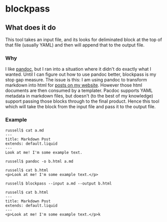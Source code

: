 # blockpass

## What does it do
This tool takes an input file, and its looks for deliminated block at the top of that file (usually YAML) and then will append that to the output file. 

### Why 
I like [pandoc](https://pandoc.org/), but I ran into a situation where it didn't do exactly what I wanted. Until I can figure out how to use pandoc better, blockpass is my stop gap measure. The issue is this: I am using pandoc to transform markdown into html for [posts on my website](https://github.com/ThermalSpan/pandoc-posts). However those html documents are then consumed by a templater. Pacdoc supports YAML metadata in markdown files, but doesn't (to the best of my knowledge) support passing those blocks through to the final product. Hence this tool which will take the block from the input file and pass it to the output file. 

### Example

    russell$ cat a.md
    ---
    title: Markdown Post
    extends: default.liquid
    ---
    Look at me! I'm some example text.

    russell$ pandoc -o b.html a.md
    
    russell$ cat b.html
    <p>Look at me! I'm some example text.</p>

    russell$ blockpass --input a.md --output b.html

    russell$ cat b.html
    ---
    title: Markdown Post
    extends: default.liquid
    ---
    <p>Look at me! I'm some example text.</p>k
